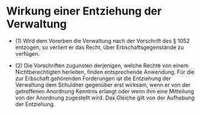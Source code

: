 # Wirkung einer Entziehung der Verwaltung

- (1) Wird dem Vorerben die Verwaltung nach der Vorschrift des § 1052 entzogen, so verliert er das Recht, über Erbschaftsgegenstände zu verfügen.

- (2) Die Vorschriften zugunsten derjenigen, welche Rechte von einem Nichtberechtigten herleiten, finden entsprechende Anwendung. Für die zur Erbschaft gehörenden Forderungen ist die Entziehung der Verwaltung dem Schuldner gegenüber erst wirksam, wenn er von der getroffenen Anordnung Kenntnis erlangt oder wenn ihm eine Mitteilung von der Anordnung zugestellt wird. Das Gleiche gilt von der Aufhebung der Entziehung.

